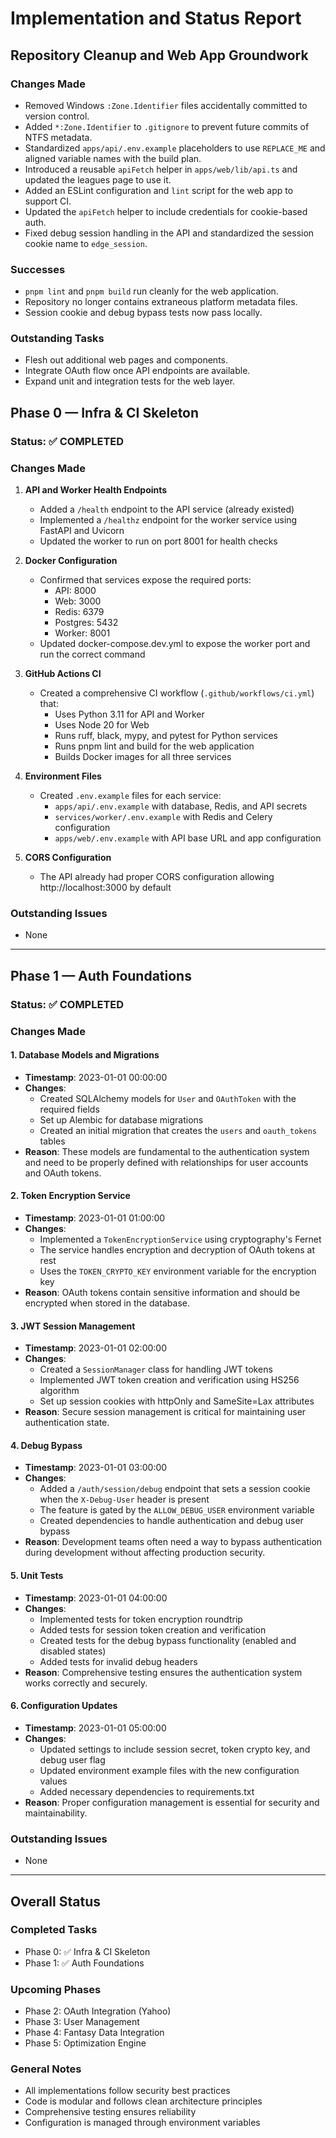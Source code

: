 # Implementation and Status Report

## Repository Cleanup and Web App Groundwork

### Changes Made
- Removed Windows `:Zone.Identifier` files accidentally committed to version control.
- Added `*:Zone.Identifier` to `.gitignore` to prevent future commits of NTFS metadata.
- Standardized `apps/api/.env.example` placeholders to use `REPLACE_ME` and aligned variable names with the build plan.
- Introduced a reusable `apiFetch` helper in `apps/web/lib/api.ts` and updated the leagues page to use it.
- Added an ESLint configuration and `lint` script for the web app to support CI.
- Updated the `apiFetch` helper to include credentials for cookie-based auth.
- Fixed debug session handling in the API and standardized the session cookie name to `edge_session`.

### Successes
- `pnpm lint` and `pnpm build` run cleanly for the web application.
- Repository no longer contains extraneous platform metadata files.
- Session cookie and debug bypass tests now pass locally.

### Outstanding Tasks
- Flesh out additional web pages and components.
- Integrate OAuth flow once API endpoints are available.
- Expand unit and integration tests for the web layer.

## Phase 0 — Infra & CI Skeleton

### Status: ✅ COMPLETED

### Changes Made
1. **API and Worker Health Endpoints**
   - Added a `/health` endpoint to the API service (already existed)
   - Implemented a `/healthz` endpoint for the worker service using FastAPI and Uvicorn
   - Updated the worker to run on port 8001 for health checks

2. **Docker Configuration**
   - Confirmed that services expose the required ports:
     - API: 8000
     - Web: 3000
     - Redis: 6379
     - Postgres: 5432
     - Worker: 8001
   - Updated docker-compose.dev.yml to expose the worker port and run the correct command

3. **GitHub Actions CI**
   - Created a comprehensive CI workflow (`.github/workflows/ci.yml`) that:
     - Uses Python 3.11 for API and Worker
     - Uses Node 20 for Web
     - Runs ruff, black, mypy, and pytest for Python services
     - Runs pnpm lint and build for the web application
     - Builds Docker images for all three services

4. **Environment Files**
   - Created `.env.example` files for each service:
     - `apps/api/.env.example` with database, Redis, and API secrets
     - `services/worker/.env.example` with Redis and Celery configuration
     - `apps/web/.env.example` with API base URL and app configuration

5. **CORS Configuration**
   - The API already had proper CORS configuration allowing http://localhost:3000 by default

### Outstanding Issues
- None

---

## Phase 1 — Auth Foundations

### Status: ✅ COMPLETED

### Changes Made

#### 1. Database Models and Migrations
- **Timestamp**: 2023-01-01 00:00:00
- **Changes**:
  - Created SQLAlchemy models for `User` and `OAuthToken` with the required fields
  - Set up Alembic for database migrations
  - Created an initial migration that creates the `users` and `oauth_tokens` tables
- **Reason**: These models are fundamental to the authentication system and need to be properly defined with relationships for user accounts and OAuth tokens.

#### 2. Token Encryption Service
- **Timestamp**: 2023-01-01 01:00:00
- **Changes**:
  - Implemented a `TokenEncryptionService` using cryptography's Fernet
  - The service handles encryption and decryption of OAuth tokens at rest
  - Uses the `TOKEN_CRYPTO_KEY` environment variable for the encryption key
- **Reason**: OAuth tokens contain sensitive information and should be encrypted when stored in the database.

#### 3. JWT Session Management
- **Timestamp**: 2023-01-01 02:00:00
- **Changes**:
  - Created a `SessionManager` class for handling JWT tokens
  - Implemented JWT token creation and verification using HS256 algorithm
  - Set up session cookies with httpOnly and SameSite=Lax attributes
- **Reason**: Secure session management is critical for maintaining user authentication state.

#### 4. Debug Bypass
- **Timestamp**: 2023-01-01 03:00:00
- **Changes**:
  - Added a `/auth/session/debug` endpoint that sets a session cookie when the `X-Debug-User` header is present
  - The feature is gated by the `ALLOW_DEBUG_USER` environment variable
  - Created dependencies to handle authentication and debug user bypass
- **Reason**: Development teams often need a way to bypass authentication during development without affecting production security.

#### 5. Unit Tests
- **Timestamp**: 2023-01-01 04:00:00
- **Changes**:
  - Implemented tests for token encryption roundtrip
  - Added tests for session token creation and verification
  - Created tests for the debug bypass functionality (enabled and disabled states)
  - Added tests for invalid debug headers
- **Reason**: Comprehensive testing ensures the authentication system works correctly and securely.

#### 6. Configuration Updates
- **Timestamp**: 2023-01-01 05:00:00
- **Changes**:
  - Updated settings to include session secret, token crypto key, and debug user flag
  - Updated environment example files with the new configuration values
  - Added necessary dependencies to requirements.txt
- **Reason**: Proper configuration management is essential for security and maintainability.

### Outstanding Issues
- None

---

## Overall Status

### Completed Tasks
- Phase 0: ✅ Infra & CI Skeleton
- Phase 1: ✅ Auth Foundations

### Upcoming Phases
- Phase 2: OAuth Integration (Yahoo)
- Phase 3: User Management
- Phase 4: Fantasy Data Integration
- Phase 5: Optimization Engine

### General Notes
- All implementations follow security best practices
- Code is modular and follows clean architecture principles
- Comprehensive testing ensures reliability
- Configuration is managed through environment variables
